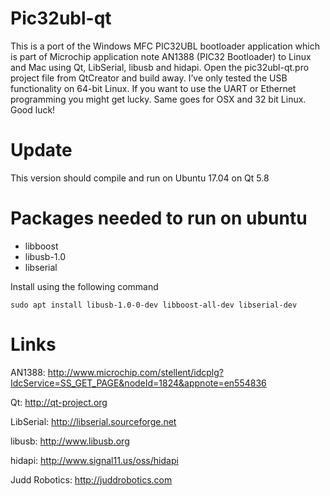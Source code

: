 # Pic32ubl-qt #

This is a port of the Windows MFC PIC32UBL bootloader application which is part of Microchip application note AN1388 (PIC32 Bootloader) to Linux and Mac using Qt, LibSerial, libusb and hidapi. Open the pic32ubl-qt.pro project file from QtCreator and build away. I’ve only tested the USB functionality on 64-bit Linux. If you want to use the UART or Ethernet programming you might get lucky. Same goes for OSX and 32 bit Linux. Good luck!

# Update

This version should compile and run on Ubuntu 17.04 on Qt 5.8

# Packages needed to run on ubuntu

* libboost
* libusb-1.0
* libserial

Install using the following command

    sudo apt install libusb-1.0-0-dev libboost-all-dev libserial-dev


# Links #

AN1388: http://www.microchip.com/stellent/idcplg?IdcService=SS_GET_PAGE&nodeId=1824&appnote=en554836

Qt: http://qt-project.org

LibSerial: http://libserial.sourceforge.net

libusb: http://www.libusb.org

hidapi: http://www.signal11.us/oss/hidapi

Judd Robotics: http://juddrobotics.com
